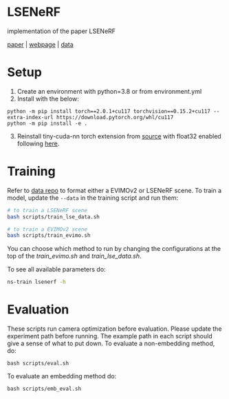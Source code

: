 # LSENeRF
implementation of the paper LSENeRF

[paper](https://arxiv.org/pdf/2409.06104) | [webpage](https://ubc-vision.github.io/LSENeRF/) | [data](https://github.com/ubc-vision/LSENeRF-data-formatter)

# Setup
1. Create an environment with python=3.8 or from environment.yml
2. Install with the below:
```
python -m pip install torch==2.0.1+cu117 torchvision==0.15.2+cu117 --extra-index-url https://download.pytorch.org/whl/cu117
python -m pip install -e .
```
3. Reinstall tiny-cuda-nn torch extension from [source](https://github.com/NVlabs/tiny-cuda-nn) with float32 enabled following [here](https://github.com/NVlabs/tiny-cuda-nn/issues/51#issuecomment-1054565404).


# Training
Refer to [data repo](https://github.com/ubc-vision/LSENeRF-data-formatter) to format either a EVIMOv2 or LSENeRF scene. To train a model, update the `--data` in the training script and run them:
```bash
# to train a LSENeRF scene
bash scripts/train_lse_data.sh

# to train a EVIMOv2 scene
bash scripts/train_evimo.sh
```
You can choose which method to run by changing the configurations at the top of the *train_evimo.sh* and *train_lse_data.sh*.

To see all available parameters do:
```bash
ns-train lsenerf -h
```

# Evaluation
These scripts run camera optimization before evaluation. Please update the experiment path before running. The example path in each script should give a sense of what to put down. To evaluate a non-embedding method, do:
```
bash scripts/eval.sh
```

To evaluate an embedding method do:
```
bash scripts/emb_eval.sh
```
